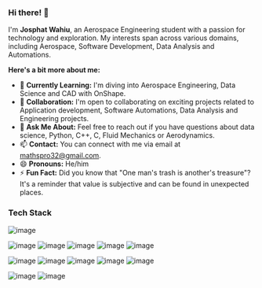 ### Hi there! 👋

I'm **Josphat Wahiu**, an Aerospace Engineering student with a passion for technology and exploration. My interests span across various domains, including Aerospace, Software Development, Data Analysis and Automations.

**Here's a bit more about me:**

- 🌱 **Currently Learning:** I'm diving into Aerospace Engineering, Data Science and CAD with OnShape.
- 👯 **Collaboration:** I'm open to collaborating on exciting projects related to Application development, Software Automations, Data Analysis and Engineering projects.
- 💬 **Ask Me About:** Feel free to reach out if you have questions about data science, Python, C++, C, Fluid Mechanics or Aerodynamics.
- 📫 **Contact:** You can connect with me via email at mathspro32@gmail.com.
- 😄 **Pronouns:** He/him
- ⚡ **Fun Fact:** Did you know that "One man's trash is another's treasure"? It's a reminder that value is subjective and can be found in unexpected places.

### Tech Stack
![image](https://github.com/user-attachments/assets/99f4f053-3f83-4151-90cb-5b360ae7aff3)

![image](https://github.com/user-attachments/assets/fbd07f37-143a-4f05-ac83-3d7df0cd5992)
![image](https://github.com/user-attachments/assets/0f095c4e-1dd9-448d-8ed0-cf294214d40e)
![image](https://github.com/user-attachments/assets/2c432803-fc56-42f2-9e2b-2767ccfca774)
![image](https://github.com/user-attachments/assets/8529081b-80e1-4e38-a68c-686d6d9b51da)
![image](https://github.com/user-attachments/assets/f0f918e5-89a0-412a-8ef5-10f1a0966d2e)

![image](https://github.com/user-attachments/assets/6a5b0cd9-e7d1-411d-b771-4608056d68f5)
![image](https://github.com/user-attachments/assets/63daf518-7fa5-4bf9-ad02-2c3fb3059c05)
![image](https://github.com/user-attachments/assets/7708c58e-635a-4211-bea5-8067bc19c688)
![image](https://github.com/user-attachments/assets/ff804490-0024-4c5a-b55e-6a0723e8e976)
![image](https://github.com/user-attachments/assets/89960425-b910-4f23-9d37-54afca591ec7)

![image](https://github.com/user-attachments/assets/3b7ff044-a565-43d1-a0af-da935d4a43fd)
![image](https://github.com/user-attachments/assets/c5b0a441-b5af-40e9-a13a-f5c20aa803bf)


